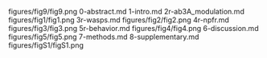 figures/fig9/fig9.png
0-abstract.md
1-intro.md
2r-ab3A_modulation.md
figures/fig1/fig1.png
3r-wasps.md
figures/fig2/fig2.png
4r-npfr.md
figures/fig3/fig3.png
5r-behavior.md
figures/fig4/fig4.png
6-discussion.md
figures/fig5/fig5.png
7-methods.md
8-supplementary.md
figures/figS1/figS1.png
